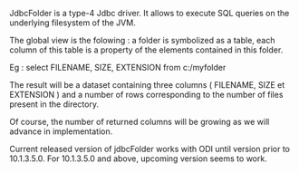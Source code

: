 JdbcFolder is a type-4 Jdbc driver. It allows to execute SQL queries on the underlying filesystem of the JVM.

The global view is the folowing : a folder is symbolized as a table, each column of this table is a property of the elements contained in this folder.

Eg : select FILENAME, SIZE, EXTENSION from c:/myfolder

The result will be a dataset containing three columns ( FILENAME, SIZE et EXTENSION ) and a number of rows corresponding to the number of files present in the directory.

Of course, the number of returned columns will be growing as we will advance in implementation.

Current released version of jdbcFolder works with ODI until version prior to 10.1.3.5.0. For 10.1.3.5.0 and above, upcoming version seems to work.